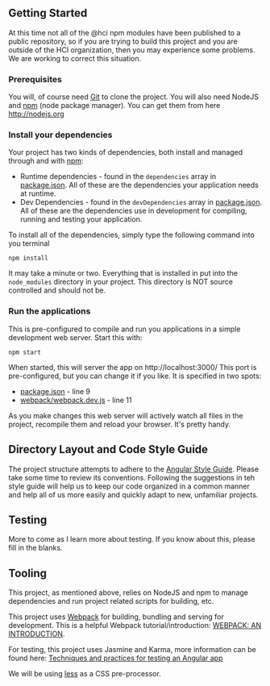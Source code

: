
## Getting Started

At this time not all of the @hci npm modules have been published to a public repository, so if you are trying to build 
this project and you are outside of the HCI organization, then you may experience some problems. We are working to 
correct this situation.

### Prerequisites
You will, of course need [Git](http://git-scm.com) to clone the project.  You will also need NodeJS and 
[npm](https://www.npmjs.com/) (node package manager).  You can get them from here http://nodejs.org

### Install your dependencies
Your project has two kinds of dependencies, both install and managed through and with [npm](https://www.npmjs.com/):
* Runtime dependencies - found in the `dependencies` array in [package.json](package.json). All of these are the dependencies your application needs at runtime.
* Dev Dependencies - found in the `devDependencies` array in [package.json](package.json). All of these are the dependencies use in development for compiling, running and testing your application.

To install all of the dependencies, simply type the following command into you terminal
```
npm install
```
It may take a minute or two. Everything that is installed in put into the `node_modules` directory in your project.  This 
directory is NOT source controlled and should not be.

### Run the applications
This is pre-configured to compile and run you applications in a simple development web server. Start this with:
```
npm start
```
When started, this will server the app on http://localhost:3000/ This port is pre-configured, but you can change it if you 
like. It is specified in two spots: 
 * [package.json](package.json) - line 9
 * [webpack/webpack.dev.js](webpack/webpack.dev.js) - line 11

As you make changes this web server will actively watch all files in the project, recompile them and reload your browser. 
It's pretty handy. 

## Directory Layout and Code Style Guide
The project structure attempts to adhere to the [Angular Style Guide](https://angular.io/docs/ts/latest/guide/style-guide.html). Please take some time to review its conventions. Following the suggestions in teh style guide will help us to keep our code organized in a common manner and help all of us more easily and quickly adapt to new, unfamiliar projects.

## Testing
More to come as I learn more about testing. If you know about this, please fill in the blanks.

## Tooling
This project, as mentioned above, relies on NodeJS and npm to manage dependencies and run project related scripts for 
building, etc.

This project uses [Webpack](https://webpack.github.io/) for building, bundling and serving for development. This is a 
helpful Webpack tutorial/introduction: [WEBPACK: AN INTRODUCTION](https://angular.io/docs/ts/latest/guide/webpack.html). 

For testing, this project uses Jasmine and Karma, more information can be found here: [Techniques and practices for testing an Angular app](https://angular.io/docs/ts/latest/guide/testing.html)

We will be using [less](http://lesscss.org/) as a CSS pre-processor.